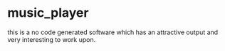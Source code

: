 # music_player
this is a no code generated software which has an attractive output and very interesting to work upon.
